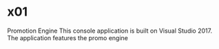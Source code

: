 # x01
Promotion Engine
This console application is built on Visual Studio 2017.
The application features the promo engine
